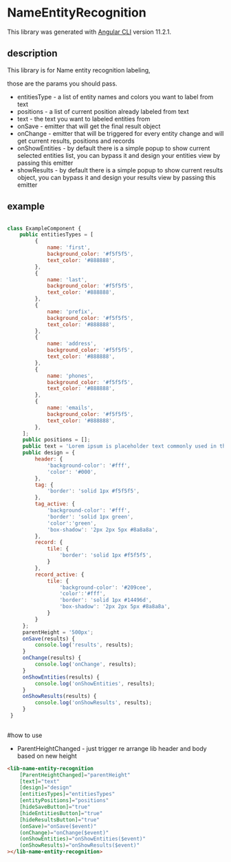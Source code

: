 # NameEntityRecognition

This library was generated with [Angular CLI](https://github.com/angular/angular-cli) version 11.2.1.

## description

This library is for Name entity recognition labeling,

those are the params you should pass.<br>
* entitiesType - a list of entity names and colors you want to label from text
* positions - a list of current position already labeled from text
* text - the text you want to labeled entities from
* onSave - emitter that will get the final result object
* onChange - emitter that will be triggered for every entity change and will get current results, positions and records
* onShowEntities - by default there is a simple popup to show current selected entities list, you can bypass it and design your entities view by passing this emitter
* showResults - by default there is a simple popup to show current results object, you can bypass it and design your results view by passing this emitter 
## example
```js

class ExampleComponent {
    public entitiesTypes = [
         {
             name: 'first',
             background_color: '#f5f5f5',
             text_color: '#888888',
         },
         {
             name: 'last',
             background_color: '#f5f5f5',
             text_color: '#888888',
         },
         {
             name: 'prefix',
             background_color: '#f5f5f5',
             text_color: '#888888',
         },
         {
             name: 'address',
             background_color: '#f5f5f5',
             text_color: '#888888',
         },
         {
             name: 'phones',
             background_color: '#f5f5f5',
             text_color: '#888888',
         },
         {
             name: 'emails',
             background_color: '#f5f5f5',
             text_color: '#888888',
         },
     ];
     public positions = [];
     public text = 'Lorem ipsum is placeholder text commonly used in the graphic, print, and publishing industries for previewing layouts and visual mockups';
     public design = {
         header: {
             'background-color': '#fff',
             'color': '#000',
         },
         tag: {
             'border': 'solid 1px #f5f5f5',
         },
         tag_active: {
             'background-color': '#fff',
             'border': 'solid 1px green',
             'color':'green',
             'box-shadow': '2px 2px 5px #8a8a8a',
         },
         record: {
             tile: {
                 'border': 'solid 1px #f5f5f5',
             }
         },
         record_active: {
             tile: {
                 'background-color': '#209cee',
                 'color':'#fff',
                 'border': 'solid 1px #14496d',
                 'box-shadow': '2px 2px 5px #8a8a8a',
             }
         }
     };
     parentHeight = '500px';
     onSave(results) {
         console.log('results', results);
     }
     onChange(results) {
         console.log('onChange', results);
     }
     onShowEntities(results) {
         console.log('onShowEntities', results);
     }
     onShowResults(results) {
         console.log('onShowResults', results);
     }
 }
 
```

#how to use
* ParentHeightChanged - just trigger re arrange lib header and body based on new height
```html
<lib-name-entity-recognition
    [ParentHeightChanged]="parentHeight"
    [text]="text"
    [design]="design"
    [entitiesTypes]="entitiesTypes"
    [entityPositions]="positions"
    [hideSaveButton]="true"
    [hideEntitiesButton]="true"
    [hideResultsButton]="true"
    (onSave)="onSave($event)"
    (onChange)="onChange($event)"
    (onShowEntities)="onShowEntities($event)"
    (onShowResults)="onShowResults($event)"
></lib-name-entity-recognition>
```
